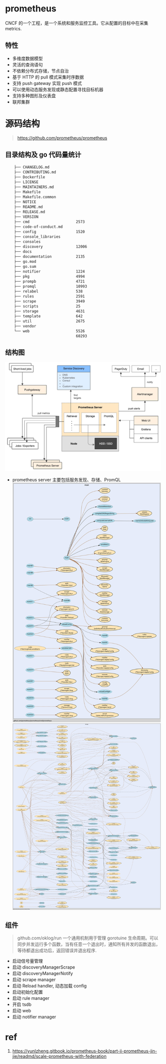 # prometheus
CNCF 的一个工程，是一个系统和服务监控工具。它从配置的目标中在采集 metrics.

## 特性
+ 多维度数据模型
+ 灵活的查询语句
+ 不依赖分布式存储，节点自治
+ 基于 HTTP 的 pull 模式采集时序数据
+ 支持 push gateway 实现 push 模式
+ 可以使用动态服务发现或静态配置寻找目标机器
+ 支持多种图形及仪表盘
+ 联邦集群

# 源码结构
> https://github.com/prometheus/prometheus

## 目录结构及 go 代码量统计

        ├── CHANGELOG.md
        ├── CONTRIBUTING.md
        ├── Dockerfile  
        ├── LICENSE
        ├── MAINTAINERS.md
        ├── Makefile
        ├── Makefile.common
        ├── NOTICE
        ├── README.md
        ├── RELEASE.md
        ├── VERSION
        ├── cmd                     2573
        ├── code-of-conduct.md
        ├── config                  1520
        ├── console_libraries
        ├── consoles
        ├── discovery               12006
        ├── docs
        ├── documentation           2135
        ├── go.mod
        ├── go.sum
        ├── notifier                1224
        ├── pkg                     4994
        ├── prompb                  4721
        ├── promql                  10993
        ├── relabel                 538
        ├── rules                   2591
        ├── scrape                  3949
        ├── scripts                 25
        ├── storage                 4631
        ├── template                642
        ├── util                    2675
        ├── vendor
        └── web                     5526
                                    60293

## 结构图
![prometheus overview](./img/prometheus_overview.jpg)
+ prometheus server 主要包括服务发现、存储、PromQL
![code main struct](./img/prometheus_code_main.svg)
![code storage struct](./img/prometheus_code_storage.svg)

## 组件
> github.com/oklog/run
一个通用机制用于管理 gorotuine 生命周期。可以同步并发运行多个函数，当有任意一个退出时，通知所有并发的函数退出，等待都退出成功后，返回错误并退出程序.
+ 启动信号量管理
+ 启动 discoveryManagerScrape
+ 启动 discoveryManagerNotify
+ 启动 scrape manager
+ 启动 Reload handler, 动态加载 config
+ 启动初始化配置
+ 启动 rule manager
+ 开启 tsdb
+ 启动 web
+ 启动 notifier manager

# ref
1. https://yunlzheng.gitbook.io/prometheus-book/part-ii-prometheus-jin-jie/readmd/scale-prometheus-with-federation